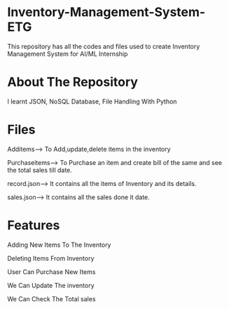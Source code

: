 # Inventory-Management-System-ETG
This repository has all the codes and files used to create Inventory Management System for AI/ML Internship 
# About The Repository 
I learnt JSON, NoSQL Database, File Handling With Python
# Files
Additems--> To Add,update,delete items in the inventory

Purchaseitems--> To Purchase an item and create bill of the same and see the total sales till date.

record.json--> It contains all the items of Inventory and its details.

sales.json--> It contains all the sales done it date.

# Features 
Adding New Items To The Inventory

Deleting Items From Inventory

User Can Purchase New Items

We Can Update The inventory

We Can Check The Total sales 
